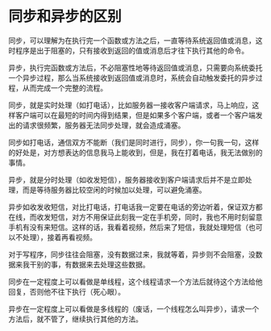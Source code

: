 # 同步和异步的区别
同步，可以理解为在执行完一个函数或方法之后，一直等待系统返回值或消息，这时程序是出于阻塞的，只有接收到返回的值或消息后才往下执行其他的命令。  

异步，执行完函数或方法后，不必阻塞性地等待返回值或消息，只需要向系统委托一个异步过程，那么当系统接收到返回值或消息时，系统会自动触发委托的异步过程，从而完成一个完整的流程。 


同步，就是实时处理（如打电话），比如服务器一接收客户端请求，马上响应，这样客户端可以在最短的时间内得到结果，但是如果多个客户端，或者一个客户端发出的请求很频繁，服务器无法同步处理，就会造成涌塞。  

同步如打电话，通信双方不能断（我们是同时进行，同步），你一句我一句，这样的好处是，对方想表达的信息我马上能收到，但是，我在打着电话，我无法做别的事情。

异步，就是分时处理（如收发短信），服务器接收到客户端请求后并不是立即处理，而是等待服务器比较空闲的时候加以处理，可以避免涌塞。  

异步如收发收短信，对比打电话，打电话我一定要在电话的旁边听着，保证双方都在线，而收发短信，对方不用保证此刻我一定在手机旁，同时，我也不用时刻留意手机有没有来短信。这样的话，我看着视频，然后来了短信，我就处理短信（也可以不处理），接着再看视频。

对于写程序，同步往往会阻塞，没有数据过来，我就等着，异步则不会阻塞，没数据来我干别的事，有数据来去处理这些数据。

同步在一定程度上可以看做是单线程，这个线程请求一个方法后就待这个方法给他回复，否则他不往下执行（死心眼）。 

异步在一定程度上可以看做是多线程的（废话，一个线程怎么叫异步），请求一个方法后，就不管了，继续执行其他的方法。